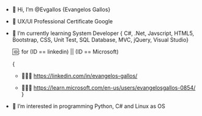 - 👋 Hi, I’m @Evgallos {Evangelos Gallos}
  
- 🎨 UX/UI Professional Certificate Google
  
- 🌱 I’m currently learning System Developer { C#, .Net, Javscript, HTML5, Bootstrap, CSS, Unit Test, SQL Database, MVC, jQuery, Visual Studio}

  🆔: for (ID == linkedin) || (ID == Microsoft)

  {
     - 🧑🏽‍💻 https://linkedin.com/in/evangelos-gallos/

     - 🧑🏽‍💻 https://learn.microsoft.com/en-us/users/evangelosgallos-0854/
  }
- 👀 I’m interested in programming Python, C# and Linux as OS

<!---
Evgallos/Evgallos is a ✨ special ✨ repository because its `README.md` (this file) appears on your GitHub profile.
You can click the Preview link to take a look at your changes.
--->
